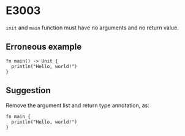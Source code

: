 # E3003

`init` and `main` function must have no arguments and no return value.

## Erroneous example

```moonbit
fn main() -> Unit {
  println("Hello, world!")
}
```

## Suggestion

Remove the argument list and return type annotation, as:

```moonbit
fn main {
  println("Hello, world!")
}
```
